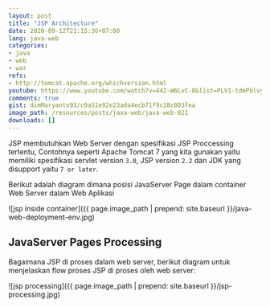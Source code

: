 ```yaml
---
layout: post
title: "JSP Architecture"
date: 2020-09-12T21:15:36+07:00
lang: java-web
categories:
- java
- web
- war
refs: 
- http://tomcat.apache.org/whichversion.html
youtube: https://www.youtube.com/watch?v=442-W6LvC-8&list=PLV1-tdmPblvyaCTcYR9u7k4G24uVDZT0v&index=20
comments: true
gist: dimMaryanto93/c0a51e92e23ada4ecb71f9c18c803fea
image_path: /resources/posts/java-web/java-web-021
downloads: []
---
```


JSP membutuhkan Web Server dengan spesifikasi JSP Proccessing tertentu, Contohnya seperti Apache Tomcat 7 yang kita gunakan yaitu memiliki spesifikasi servlet version `3.0`, JSP version `2.2` dan JDK yang disupport yaitu `7 or later`.

Berikut adalah diagram dimana posisi JavaServer Page dalam container Web Server dalam Web Aplikasi

![jsp inside container]({{ page.image_path | prepend: site.baseurl }}/java-web-deployment-env.jpg)

## JavaServer Pages Processing

Bagaimana JSP di proses dalam web server, berikut diagram untuk menjelaskan flow proses JSP di proses oleh web server:

![jsp processing]({{ page.image_path | prepend: site.baseurl }}/jsp-processing.jpg)